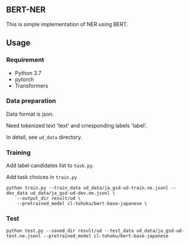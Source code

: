 ## BERT-NER
This is simple implementation of NER using BERT.

## Usage
### Requirement
- Python 3.7
- pytorch
- Transformers

### Data preparation
Data format is json.

Need tokenized text 'text' and crresponding labels 'label'.

In detail, see `ud_data` directory.

### Training
Add label candidates list to `task.py`.

Add task choices in `train.py`
```
python train.py --train_data ud_data/ja_gsd-ud-train.ne.jsonl --dev_data ud_data/ja_gsd-ud-dev.ne.jsonl \
	--output_dir result/ud \
	--pretrained_model cl-tohoku/bert-base-japanese \
```

### Test
```
python test.py --saved_dir result/ud --test_data ud_data/ja_gsd-ud-test.ne.jsonl --pretrained_model cl-tohoku/bert-base-japanese
```

